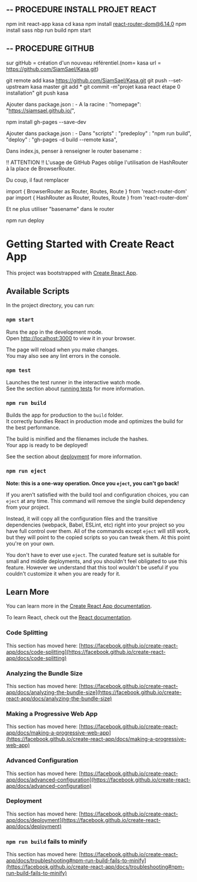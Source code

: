 --
PROCEDURE INSTALL PROJET REACT
--

npm init react-app kasa
cd kasa
npm install react-router-dom@6.14.0
npm install sass
nbp run build
npm start 

--
PROCEDURE GITHUB
--

sur gitHub = création d'un nouveau référentiel.(nom= kasa url = https://github.com/SiamSael/Kasa.git)

git remote add kasa https://github.com/SiamSael/Kasa.git
git push --set-upstream kasa master
git add *
git commit -m"projet kasa react étape 0 installation"
git push kasa

Ajouter dans package.json :
    - A la racine : 
        "homepage": "https://siamsael.github.io/",

npm install gh-pages --save-dev

Ajouter dans package.json :
    - Dans "scripts" :
        "predeploy" : "npm run build",
        "deploy" : "gh-pages -d build --remote kasa",

Dans index.js, penser à renseigner le router basename :
    <Router basename={process.env.PUBLIC_URL}>

!! ATTENTION !!
L'usage de GitHub Pages oblige l'utilisation de HashRouter à la place de BrowserRouter.

Du coup, il faut remplacer 

import { BrowserRouter as Router, Routes, Route } from 'react-router-dom'
par 
import { HashRouter as Router, Routes, Route } from 'react-router-dom'

Et ne plus utiliser "basename" dans le router


npm run deploy


# Getting Started with Create React App

This project was bootstrapped with [Create React App](https://github.com/facebook/create-react-app).

## Available Scripts

In the project directory, you can run:

### `npm start`

Runs the app in the development mode.\
Open [http://localhost:3000](http://localhost:3000) to view it in your browser.

The page will reload when you make changes.\
You may also see any lint errors in the console.

### `npm test`

Launches the test runner in the interactive watch mode.\
See the section about [running tests](https://facebook.github.io/create-react-app/docs/running-tests) for more information.

### `npm run build`

Builds the app for production to the `build` folder.\
It correctly bundles React in production mode and optimizes the build for the best performance.

The build is minified and the filenames include the hashes.\
Your app is ready to be deployed!

See the section about [deployment](https://facebook.github.io/create-react-app/docs/deployment) for more information.

### `npm run eject`

**Note: this is a one-way operation. Once you `eject`, you can't go back!**

If you aren't satisfied with the build tool and configuration choices, you can `eject` at any time. This command will remove the single build dependency from your project.

Instead, it will copy all the configuration files and the transitive dependencies (webpack, Babel, ESLint, etc) right into your project so you have full control over them. All of the commands except `eject` will still work, but they will point to the copied scripts so you can tweak them. At this point you're on your own.

You don't have to ever use `eject`. The curated feature set is suitable for small and middle deployments, and you shouldn't feel obligated to use this feature. However we understand that this tool wouldn't be useful if you couldn't customize it when you are ready for it.

## Learn More

You can learn more in the [Create React App documentation](https://facebook.github.io/create-react-app/docs/getting-started).

To learn React, check out the [React documentation](https://reactjs.org/).

### Code Splitting

This section has moved here: [https://facebook.github.io/create-react-app/docs/code-splitting](https://facebook.github.io/create-react-app/docs/code-splitting)

### Analyzing the Bundle Size

This section has moved here: [https://facebook.github.io/create-react-app/docs/analyzing-the-bundle-size](https://facebook.github.io/create-react-app/docs/analyzing-the-bundle-size)

### Making a Progressive Web App

This section has moved here: [https://facebook.github.io/create-react-app/docs/making-a-progressive-web-app](https://facebook.github.io/create-react-app/docs/making-a-progressive-web-app)

### Advanced Configuration

This section has moved here: [https://facebook.github.io/create-react-app/docs/advanced-configuration](https://facebook.github.io/create-react-app/docs/advanced-configuration)

### Deployment

This section has moved here: [https://facebook.github.io/create-react-app/docs/deployment](https://facebook.github.io/create-react-app/docs/deployment)

### `npm run build` fails to minify

This section has moved here: [https://facebook.github.io/create-react-app/docs/troubleshooting#npm-run-build-fails-to-minify](https://facebook.github.io/create-react-app/docs/troubleshooting#npm-run-build-fails-to-minify)
